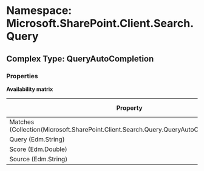 # Namespace: Microsoft.SharePoint.Client.Search.Query

## Complex Type: QueryAutoCompletion

### Properties

**Availability matrix**

Property | SPO | SP 2019 | SP 2016 | SP 2013
----------|-----|---------|---------|--------
Matches (Collection(Microsoft.SharePoint.Client.Search.Query.QueryAutoCompletionMatch)) | ✅ | ✅ | ✅ | ❌
Query (Edm.String) | ✅ | ✅ | ✅ | ❌
Score (Edm.Double) | ✅ | ✅ | ✅ | ❌
Source (Edm.String) | ✅ | ✅ | ✅ | ❌
